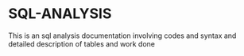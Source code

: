 # SQL-ANALYSIS
This is an sql analysis documentation involving codes and syntax and detailed description of tables and work done
